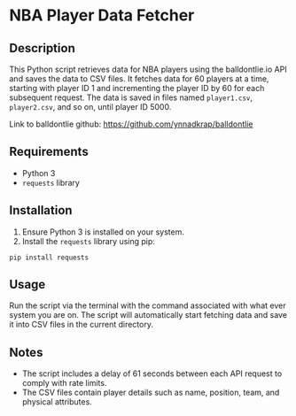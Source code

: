 # NBA Player Data Fetcher

## Description

This Python script retrieves data for NBA players using the balldontlie.io API and saves the data to CSV files. It fetches data for 60 players at a time, starting with player ID 1 and incrementing the player ID by 60 for each subsequent request. The data is saved in files named `player1.csv`, `player2.csv`, and so on, until player ID 5000.

Link to balldontlie github: https://github.com/ynnadkrap/balldontlie

## Requirements

- Python 3
- `requests` library

## Installation

1. Ensure Python 3 is installed on your system.
2. Install the `requests` library using pip:

`pip install requests`

## Usage

Run the script via the terminal with the command associated with what ever system you are on.
The script will automatically start fetching data and save it into CSV files in the current directory.

## Notes

- The script includes a delay of 61 seconds between each API request to comply with rate limits.
- The CSV files contain player details such as name, position, team, and physical attributes.
